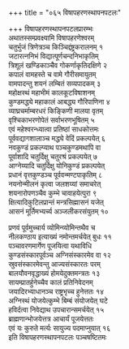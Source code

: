 +++
title = "०६५ विषापहरणस्थापनपटलः"

+++
विषापहरणस्थापनपटलप्रारम्भः    
अथातस्सम्प्रवक्ष्यामि विषापहरणेश्वरम्  
चतुर्भुजं त्रिणेत्रञ्च किञ्चिद्दंष्ट्रकरालनम् १  
जटारत्ननिभं विद्यात्पूर्णचन्दनिभाकृतिम्  
त्रिशूलं खण्डिकाञ्चैव गोकर्णाकृतिदक्षिणे २  
कपालं वामहस्ते च वामे गौरीसमायुतम्  
वामपादन्तु शयनं लम्बितं सव्यपादकम् ३  
महोक्षस्थं महाभीमं कालकूटविषाशनम्  
कुण्डमद्ध्ये महाकालं आबद्ध्य गौरिपाणिना ४  
व्याघ्रचर्माम्बरधरं किङ्किणी मालया वृतम्  
वृश्चिकाभरणोपेतं सर्वाभरणभूषितम् ५  
एवं महेश्वरन्ध्यात्वा प्रतिष्ठां साधकोत्तमः  
पूर्ववद्यागशालाञ्च मद्ध्ये वेदिं प्रकल्पयेत् ६  
नवकुण्डं प्रकल्प्याथ पञ्चकुण्डमथापि वा  
पूर्वाशादि चतुर्दिक्षु चतुरश्रं प्रकल्पयेत् ७  
आग्नेय्यादि चतुर्दिक्षु योनिकुण्डं प्रकल्पयेत्  
प्रधानं वृत्तकुण्डञ्च पूर्ववन्मण्टपाकृतिम् ८  
नयनोन्मीलनं कृत्वा जलशय्यां समाचरेत्  
शयनारोपणञ्चैव कुम्भे चावाहयेत्पुरा ९  
क्षित्यादिकुटिलप्रान्तं मन्त्रसिह्मासनं यजेत्  
आसनं मूर्तिमभ्यर्च्य अञ्जलीकरसंयुतम् १०  

प्रणवं पूर्वमुच्चार्य व्योमिन्व्योमिन्तथैव च  
नीलकण्ठाय इत्याख्यं नमोन्तमर्चयेत् बुधः ११  
पञ्चावरणमार्गेण पूजयित्वा यथाविधि  
कुण्डसंस्कारपूर्वञ्च अग्निसंस्कारमेव वा १२  
स्रुवसंस्कारमेवन्तु आज्यसंस्कारतः परम्  
बालयौवनवृद्धाख्यं होमयेदुक्तमन्त्रतः १३  
सायम्प्रातर्हुनेच्चैव कालं प्रतिनिवेदनम्  
जयादिरभ्याधानञ्च राष्ट्रभृच्च हुनेत्ततः १४  
अग्निस्थं योजयेत्कुम्भे बिम्बं संयोजयेत् घटे  
हविर्दत्वा निवेद्याथ उपचारान्समर्चयेत् १५  
ब्राह्मणान्भोजयेत्तत्र आचार्यं पूजयेत्ततः  
एवं यः कुरुते मर्त्यः सायुज्य पदमाप्नुयात् १६  
इति विषापहरणस्थापनपटलः पञ्चषष्टितमः  
